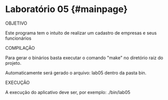 
Laboratório 05                         {#mainpage}
============

OBJETIVO

Este programa tem o intuito de realizar um cadastro de empresas e seus funcionários

COMPILAÇÃO

Para gerar o binários basta executar o comando "make" no diretório raiz do projeto.

Automaticamente será gerado o arquivo: lab05 dentro da pasta bin.

EXECUÇÃO

A execução do aplicativo deve ser, por exemplo: ./bin/lab05
